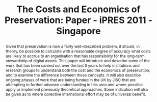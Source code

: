 ---
abstract: Given that preservation is now a fairly well-described problem, it should,
  in theory, be possible to calculate with a reasonable degree of accuracy what costs
  are likely to accrue to an organisation that has responsibility for the long-term
  stewardship of digital assets. This paper will introduce and describe some of the
  work that has been carried out over the last 5 years to help institutions and research
  groups to understand both the cost and the economics of preservation, and to examine
  the difference between those concepts. It will also describe ongoing phases of work
  that are being funded in the UK by JISC that are attempting to further advance understanding
  in this area and where possible apply or implement previously theoretical approaches.
  Some indication will also be given as to where collective international effort may
  be of universal benefit.
creators:
- Grindley, Neil
date: null
document_url: https://services.phaidra.univie.ac.at/api/object/o:294223/download
grand_parent: iPRES
institutions: []
keywords:
- singapore
- preservation
- costs
- economics
- models
landing_page_url: https://phaidra.univie.ac.at/o:294223
language: eng
layout: publication
license: CC BY-SA 3.0 AT
notes_url: null
parent: iPRES 2011
presentation_url: null
size: 581218
source_name: iPRES
title: 'The Costs and Economics of Preservation: Paper - iPRES 2011 - Singapore'
type: paper
year: 2011
---
